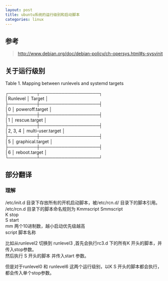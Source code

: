 ```yaml
---
layout: post
title: ubuntu系统的运行级别和启动脚本
categories: linux
---
```



##  参考 

> http://www.debian.org/doc/debian-policy/ch-opersys.html#s-sysvinit  

## 关于运行级别  
	
Table 1. Mapping between runlevels and systemd targets  
  
  ┌─────────┬───────────────────┐  
  │Runlevel │ Target            │  
  ├─────────┼───────────────────┤  
  │0        │ poweroff.target   │  
  ├─────────┼───────────────────┤  
  │1        │ rescue.target     │  
  ├─────────┼───────────────────┤  
  │2, 3, 4  │ multi-user.target │  
  ├─────────┼───────────────────┤  
  │5        │ graphical.target  │  
  ├─────────┼───────────────────┤  
  │6        │ reboot.target     │  
  └─────────┴───────────────────┘  

##  部分翻译  

### 理解  

/etc/init.d 目录下存放所有的开机启动脚本，被/etc/rcn.d/ 目录下的脚本引用。  
/etc/rcn.d 目录下的脚本命名规则为 Kmmscript  Smmscript  
K stop   
S start  
mm 两个10进制数，越小启动优先级越高  
script  脚本名称  

比如从runlevel2 切换到 runlevel3 ,首先会执行rc3.d 下的所有K 开头的脚本，并传入stop参数。  
然后执行 S 开头的脚本 并传入start 参数。

但是对于runlevel0 和 runlevel6 这两个运行级别，以K S 开头的脚本都会执行，都会传入单个stop参数。






